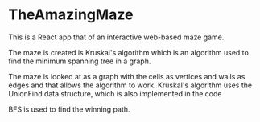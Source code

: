 ﻿# TheAmazingMaze
 <p>This is a React app that of an interactive web-based maze game.</p>
 <p>The maze is created is Kruskal's algorithm which is an algorithm used to find the minimum spanning tree in a graph.</p>
 <p>The maze is looked at as a graph with the cells as vertices and walls as edges and that allows the algorithm to work. Kruskal's algorithm uses the UnionFind data structure, which is also implemented in the code</p>
 <p>BFS is used to find the winning path.</p>
